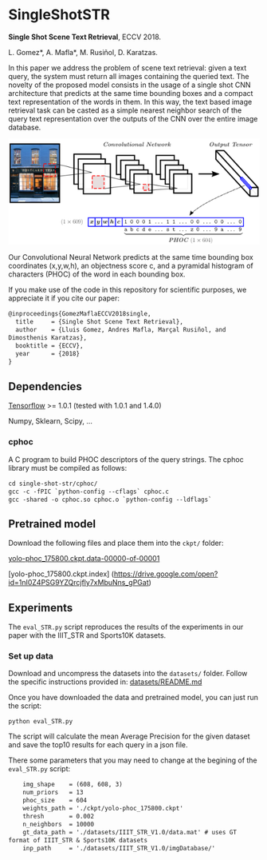 # SingleShotSTR

**Single Shot Scene Text Retrieval**, ECCV 2018.

L. Gomez*, A. Mafla*, M. Rusiñol, D. Karatzas.

In this paper we address the problem of scene text retrieval: given a text query, the system must return all images containing the queried text. The novelty of the proposed model consists in the usage of a single shot CNN architecture that predicts at the same time bounding boxes and a compact text representation of the words in them. In this way, the text based image retrieval task can be casted as a simple nearest neighbor search of the query text representation over the outputs of the CNN over the entire image database.

![SingleShotSTR diagram](./singleshotstr.png)

Our Convolutional Neural Network predicts at the same time bounding box coordinates (x,y,w,h), an objectness score c, and a pyramidal histogram of characters (PHOC) of the word in each bounding box.

If you make use of the code in this repository for scientific purposes, we appreciate it if you cite our paper:

```
@inproceedings{GomezMaflaECCV2018single,
  title     = {Single Shot Scene Text Retrieval},
  author    = {Lluis Gomez, Andres Mafla, Marçal Rusiñol, and Dimosthenis Karatzas},
  booktitle = {ECCV},
  year      = {2018}
}
```

## Dependencies

[Tensorflow](https://www.tensorflow.org/) >= 1.0.1 (tested with 1.0.1 and 1.4.0)

Numpy, Sklearn, Scipy, ...

### cphoc

A C program to build PHOC descriptors of the query strings. The cphoc library must be compiled as follows:

```
cd single-shot-str/cphoc/
gcc -c -fPIC `python-config --cflags` cphoc.c
gcc -shared -o cphoc.so cphoc.o `python-config --ldflags`
```

## Pretrained model

Download the following files and place them into the ``ckpt/`` folder:

[yolo-phoc_175800.ckpt.data-00000-of-00001](https://drive.google.com/open?id=1L0NCJP52q_hLMcYIxJJV9FvZo9XC9-bT)

[yolo-phoc_175800.ckpt.index] (https://drive.google.com/open?id=1nI0Z4PSG9YZQrcjfly7xMbuNns_gPGat)

## Experiments

The ``eval_STR.py`` script reproduces the results of the experiments in our paper with the IIIT\_STR and Sports10K datasets.

### Set up data

Download and uncompress the datasets into the ``datasets/`` folder. Follow the specific instructions provided in: [datasets/README.md](datasets/README.md)

Once you have downloaded the data and pretrained model, you can just run the script:

```
python eval_STR.py
```

The script will calculate the mean Average Precision for the given dataset and save the top10 results for each query in a json file.

There some parameters that you may need to change at the begining of the ``eval_STR.py`` script:

```
    img_shape    = (608, 608, 3)
    num_priors   = 13
    phoc_size    = 604
    weights_path = './ckpt/yolo-phoc_175800.ckpt'
    thresh       = 0.002
    n_neighbors  = 10000
    gt_data_path = './datasets/IIIT_STR_V1.0/data.mat' # uses GT format of IIIT_STR & Sports10K datasets
    inp_path     = './datasets/IIIT_STR_V1.0/imgDatabase/'
```

